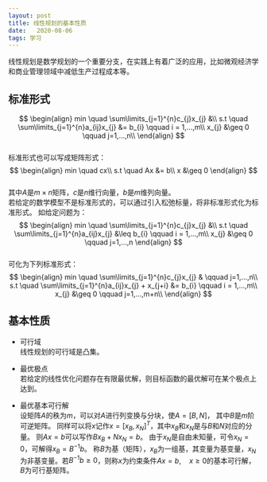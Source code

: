 ```yaml
---
layout: post
title: 线性规划的基本性质
date:   2020-08-06
tags: 学习
---
```

线性规划是数学规划的一个重要分支，在实践上有着广泛的应用，比如微观经济学和商业管理领域中减低生产过程成本等。  
## 标准形式
$$
\begin{align}
min \quad \sum\limits_{j=1}^{n}c_{j}x_{j} &\\
s.t \quad \sum\limits_{j=1}^{n}a_{ij}x_{j} &= b_{i} \qquad i = 1,...,m\\
x_{j} &\geq 0 \qquad j=1,...,n\\
\end{align}
$$  
标准形式也可以写成矩阵形式：  
$$
\begin{align}
min \quad cx\\
s.t \quad Ax &= b\\
x &\geq 0
\end{align}
$$  
其中$A$是$m \times n$矩阵，$c$是$n$维行向量，$b$是$m$维列向量。  
若给定的数学模型不是标准形式的，可以通过引入松弛标量，将非标准形式化为标准形式。
如给定问题为：  
$$
\begin{align}
min \quad \sum\limits_{j=1}^{n}c_{j}x_{j} &\\
s.t \quad \sum\limits_{j=1}^{n}a_{ij}x_{j} &\leq b_{i} \qquad i = 1,...,m\\
x_{j} &\geq 0 \qquad j=1,...,n
\end{align}
$$  
可化为下列标准形式：  
$$
\begin{align}
min \quad \sum\limits_{j=1}^{n}c_{j}x_{j} & \qquad j=1,...,n\\
s.t \quad \sum\limits_{j=1}^{n}a_{ij}x_{j} + x_{j+i} &= b_{i} \qquad i = 1,...,m\\
x_{j} &\geq 0 \qquad j=1,...,m+n\\
\end{align}
$$

## 基本性质

* 可行域  
线性规划的可行域是凸集。

* 最优极点  
若给定的线性优化问题存在有限最优解，则目标函数的最优解可在某个极点上达到。

* 最优基本可行解  
设矩阵$A$的秩为$m$，可以对$A$进行列变换与分块，使$A = [B,N]$， 其中$B$是$m$阶可逆矩阵。
同样可以将$x$记作$x = [x_B, x_N]^T$，其中$x_B$和$x_N$是与$B$和$N$对应的分量。
则$Ax=b$可以写作$Bx_B+Nx_N=b$。
由于$x_N$是自由未知量，可令$x_N=0$，可解得$x_B = B^{-1}b$。
称$B$为基（矩阵），$x_B$为一组基，其变量为基变量，$x_N$为非基变量。若$B^{-1}b \geq 0$，则称$x$为约束条件$Ax=b, \quad x\geq 0$的基本可行解，$B$为可行基矩阵。
